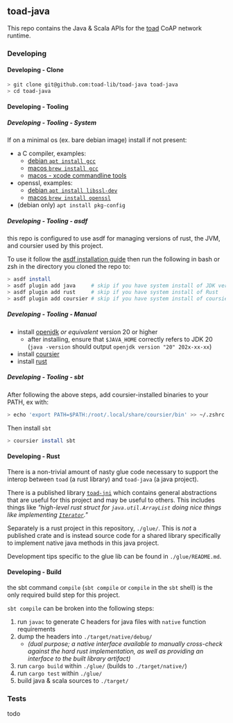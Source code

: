 ## toad-java

This repo contains the Java & Scala APIs for the [toad](https://github.com/toad-lib/toad) CoAP network runtime.

### Developing
#### Developing - Clone
```sh
> git clone git@github.com:toad-lib/toad-java toad-java
> cd toad-java
```

#### Developing - Tooling
##### Developing - Tooling - System
If on a minimal os (ex. bare debian image) install if not present:
- a C compiler, examples:
   - [debian `apt install gcc`](https://packages.debian.org/stable/devel/gcc)
   - [macos `brew install gcc`](https://formulae.brew.sh/formula/gcc)
   - [macos - xcode commandline tools](https://developer.apple.com/xcode/resources/)
- openssl, examples:
   - [debian `apt install libssl-dev`](https://packages.debian.org/stable/devel/gcc)
   - [macos `brew install openssl`](https://formulae.brew.sh/formula/gcc)
- (debian only) `apt install pkg-config`

##### Developing - Tooling - asdf
this repo is configured to use asdf for managing versions of rust, the JVM, and coursier
used by this project.

To use it follow the [asdf installation guide](https://asdf-vm.com/guide/getting-started.html#official-download)
then run the following in bash or zsh in the directory you cloned the repo to:

```sh
> asdf install
> asdf plugin add java     # skip if you have system install of JDK version 20
> asdf plugin add rust     # skip if you have system install of Rust
> asdf plugin add coursier # skip if you have system install of coursier
```

##### Developing - Tooling - Manual
- install [openjdk](https://jdk.java.net/20/) _or equivalent_ version 20 or higher
  - after installing, ensure that `$JAVA_HOME` correctly refers to JDK 20 (`java -version` should output `openjdk version "20" 202x-xx-xx`)
- install [coursier](https://get-coursier.io/docs/cli-install)
- install [rust](https://rustup.rs)

##### Developing - Tooling - sbt
After following the above steps, add coursier-installed binaries to your PATH, ex with:
```sh
> echo 'export PATH=$PATH:/root/.local/share/coursier/bin' >> ~/.zshrc
```

Then install `sbt`
```sh
> coursier install sbt
```

#### Developing - Rust
There is a non-trivial amount of nasty glue code necessary to support the interop between
`toad` (a rust library) and `toad-java` (a java project).

There is a published library [`toad-jni`](https://github.com/toad-lib/toad/tree/main/toad-jni) which contains
general abstractions that are useful for this project and may be useful to others.
This includes things like _"high-level rust struct for `java.util.ArrayList`
doing nice things like implementing [`Iterator`](https://doc.rust-lang.org/nightly/core/iter/trait.Iterator.html)."_

Separately is a rust project in this repository, `./glue/`.
This is *not* a published crate and is instead source code for a
shared library specifically to implement native java methods in this java project.

Development tips specific to the glue lib can be found in `./glue/README.md`.

#### Developing - Build
the sbt command `compile` (`sbt compile` or `compile` in the `sbt` shell)
is the only required build step for this project.

`sbt compile` can be broken into the following steps:
 1. run `javac` to generate C headers for java files with `native` function requirements
 1. dump the headers into `./target/native/debug/`
    - _(dual purpose; a native interface available to manually cross-check against the hard rust implementation, as well as providing an interface to the built library artifact)_
 1. run `cargo build` within `./glue/` (builds to `./target/native/`)
 1. run `cargo test` within `./glue/`
 1. build java & scala sources to `./target/`

### Tests
todo
